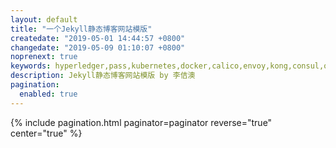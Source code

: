 ```yaml
---
layout: default 
title: "一个Jekyll静态博客网站模版"
createdate: "2019-05-01 14:44:57 +0800"
changedate: "2019-05-09 01:10:07 +0800"
noprenext: true
keywords: hyperledger,pass,kubernetes,docker,calico,envoy,kong,consul,openresty,openwrt,linux,go,python,lua,nginx,proxy,投资,理财,股票,A股,港股,美股,基金
description: Jekyll静态博客网站模版 by 李佶澳
pagination:
  enabled: true
---
```


{% include pagination.html paginator=paginator reverse="true" center="true" %}
